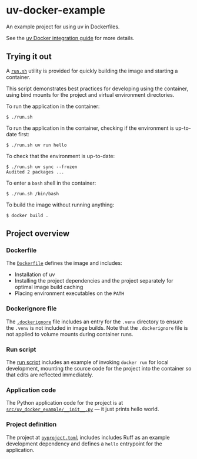 # uv-docker-example

An example project for using uv in Dockerfiles.

See the [uv Docker integration guide](https://docs.astral.sh/uv/guides/integration/docker/) for more details.

## Trying it out

A [`run.sh`](./run.sh) utility is provided for quickly building the image and starting a container.

This script demonstrates best practices for developing using the container, using bind mounts for
the project and virtual environment directories.

To run the application in the container:

```console
$ ./run.sh
```

To run the application in the container, checking if the environment is up-to-date first:

```console
$ ./run.sh uv run hello
```

To check that the environment is up-to-date:

```console
$ ./run.sh uv sync --frozen
Audited 2 packages ...
```

To enter a `bash` shell in the container:

```console
$ ./run.sh /bin/bash
```

To build the image without running anything:

```console
$ docker build .
```

## Project overview

### Dockerfile

The [`Dockerfile`](./Dockerfile) defines the image and includes:

- Installation of uv
- Installing the project dependencies and the project separately for optimal image build caching
- Placing environment executables on the `PATH`

### Dockerignore file

The [`.dockerignore`](./.dockerignore) file includes an entry for the `.venv` directory to ensure the
`.venv` is not included in image builds. Note that the `.dockerignore` file is not applied to volume
mounts during container runs.

### Run script

The [run script](./run.sh) includes an example of invoking `docker run` for local development,
mounting the source code for the project into the container so that edits are reflected immediately.

### Application code

The Python application code for the project is at
[`src/uv_docker_example/__init__.py`](./src/uv_docker_example/__init__.py) — it just prints hello
world.

### Project definition

The project at [`pyproject.toml`](./pyproject.toml) includes includes Ruff as an example development
dependency and defines a `hello` entrypoint for the application.
